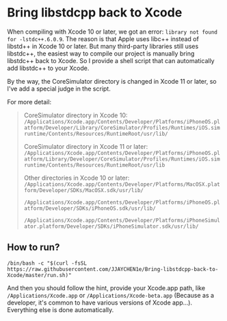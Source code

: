 # Bring libstdcpp back to Xcode
 
When compiling with Xcode 10 or later, we got an error: `library not found for -lstdc++.6.0.9`. The reason is that Apple uses libc++ instead of libstd++ in Xcode 10 or later. But many third-party libraries still uses libstdc++, the easiest way to compile our project is manually bring libstdc++ back to Xcode. So I provide a shell script that can automatically add libstdc++ to your Xcode.

By the way, the CoreSimulator directory is changed in Xcode 11 or later, so I've add a special judge in the script.

For more detail:

> CoreSimulator directory in Xcode 10:
> `/Applications/Xcode.app/Contents/Developer/Platforms/iPhoneOS.platform/Developer/Library/CoreSimulator/Profiles/Runtimes/iOS.simruntime/Contents/Resources/RuntimeRoot/usr/lib/`
> 
> CoreSimulator directory in Xcode 11 or later:
> `/Applications/Xcode.app/Contents/Developer/Platforms/iPhoneOS.platform/Library/Developer/CoreSimulator/Profiles/Runtimes/iOS.simruntime/Contents/Resources/RuntimeRoot/usr/lib`
>
> Other directories in Xcode 10 or later:
> `/Applications/Xcode.app/Contents/Developer/Platforms/MacOSX.platform/Developer/SDKs/MacOSX.sdk/usr/lib/`
>
> `/Applications/Xcode.app/Contents/Developer/Platforms/iPhoneOS.platform/Developer/SDKs/iPhoneOS.sdk/usr/lib/`
> 
> `/Applications/Xcode.app/Contents/Developer/Platforms/iPhoneSimulator.platform/Developer/SDKs/iPhoneSimulator.sdk/usr/lib/`


## How to run?
```
/bin/bash -c "$(curl -fsSL https://raw.githubusercontent.com/JJAYCHEN1e/Bring-libstdcpp-back-to-Xcode/master/run.sh)"
```
And then you should follow the hint, provide your Xcode.app path, like `/Applications/Xcode.app` or `/Applications/Xcode-beta.app` (Because as a developer, it's common to have various versions of Xcode app...). Everything else is done automatically.
